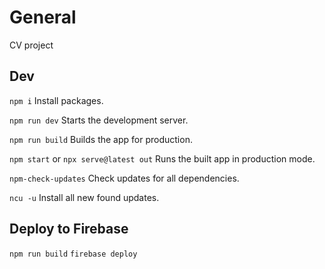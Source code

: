 # General

CV project

## Dev

`npm i`
Install packages.

`npm run dev`
Starts the development server.

`npm run build`
Builds the app for production.

`npm start` or `npx serve@latest out`
Runs the built app in production mode.

`npm-check-updates`
Check updates for all dependencies.

`ncu -u`
Install all new found updates.

## Deploy to Firebase
`npm run build`
`firebase deploy`
